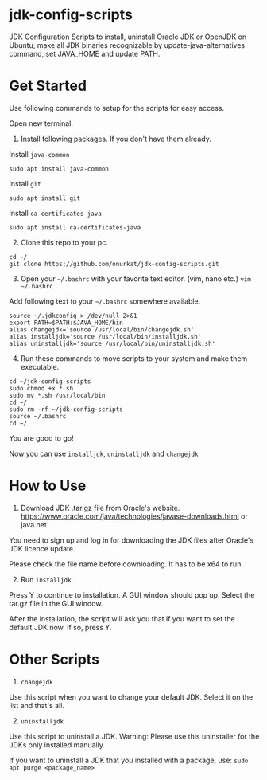 # jdk-config-scripts
JDK Configuration Scripts to install, uninstall Oracle JDK or OpenJDK on Ubuntu; make all JDK binaries recognizable by update-java-alternatives command, set JAVA_HOME and update PATH.

# Get Started
Use following commands to setup for the scripts for easy access.

Open new terminal.



1. Install following packages. If you don't have them already. 

Install `java-common` 

`sudo apt install java-common`

Install `git`  

`sudo apt install git`

Install `ca-certificates-java` 

`sudo apt install ca-certificates-java`


2. Clone this repo to your pc.
```
cd ~/
git clone https://github.com/onurkat/jdk-config-scripts.git
```

3. Open your `~/.bashrc` with your favorite text editor. (vim, nano etc.) `vim ~/.bashrc`

Add following text to your `~/.bashrc` somewhere available.

```
source ~/.jdkconfig > /dev/null 2>&1
export PATH=$PATH:$JAVA_HOME/bin
alias changejdk='source /usr/local/bin/changejdk.sh'
alias installjdk='source /usr/local/bin/installjdk.sh'
alias uninstalljdk='source /usr/local/bin/uninstalljdk.sh'
```
4. Run these commands to move scripts to your system and make them executable.

```
cd ~/jdk-config-scripts
sudo chmod +x *.sh
sudo mv *.sh /usr/local/bin
cd ~/
sudo rm -rf ~/jdk-config-scripts
source ~/.bashrc
cd ~/

```

You are good to go!

Now you can use `installjdk`, `uninstalljdk` and `changejdk`

# How to Use

1. Download JDK .tar.gz file from Oracle's website. https://www.oracle.com/java/technologies/javase-downloads.html or java.net

You need to sign up and log in for downloading the JDK files after Oracle's JDK licence update.

Please check the file name before downloading. It has to be x64 to run.

2. Run `installjdk`

Press Y to continue to installation. A GUI window should pop up. Select the tar.gz file in the GUI window.

After the installation, the script will ask you that if you want to set the default JDK now. If so, press Y.

# Other Scripts

1. `changejdk`

Use this script when you want to change your default JDK. Select it on the list and that's all.

2. `uninstalljdk`

Use this script to uninstall a JDK. Warning: Please use this uninstaller for the JDKs only installed manually.

If you want to uninstall a JDK that you installed with a package, use: `sudo apt purge <package_name>`


